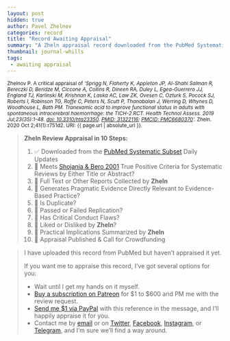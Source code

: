 ```yaml
---
layout: post
hidden: true
author: Pavel Zhelnov
categories: record
title: "Record Awaiting Appraisal"
summary: "A Zheln appraisal record downloaded from the PubMed Systematic Subset daily updates."
thumbnail: journal-whills
tags:
 - awaiting appraisal
---
```


<small id="citation">Zhelnov P. A critical appraisal of _‘Sprigg N, Flaherty K, Appleton JP, Al-Shahi Salman R, Bereczki D, Beridze M, Ciccone A, Collins R, Dineen RA, Duley L, Egea-Guerrero JJ, England TJ, Karlinski M, Krishnan K, Laska AC, Law ZK, Ovesen C, Ozturk S, Pocock SJ, Roberts I, Robinson TG, Roffe C, Peters N, Scutt P, Thanabalan J, Werring D, Whynes D, Woodhouse L, Bath PM. Tranexamic acid to improve functional status in adults with spontaneous intracerebral haemorrhage: the TICH-2 RCT. Health Technol Assess. 2019 Jul;23(35):1-48. [doi: 10.3310/hta23350](https://doi.org/10.3310/hta23350). [PMID: 31322116](https://pubmed.gov/31322116); [PMCID: PMC6680370](https://ncbi.nlm.nih.gov/pmc/PMC6680370)’._ Zheln. 2020 Oct 2;41(1):r751d2. URI: {{ page.url | absolute_url }}.</small>

> **Zheln Review Appraisal in 10 Steps:**
>
> 1. ✅ Downloaded from the [PubMed Systematic Subset](https://github.com/p1m-ortho/qs-global-ortho-search-queries/blob/global-sr-query/README.md) Daily Updates
> 2. 🔄 Meets [Shojania & Bero 2001](https://www.researchgate.net/publication/11820967_Taking_Advantage_of_the_Explosion_of_Systematic_Reviews_An_Efficient_MEDLINE_Search_Strategy) True Positive Criteria for Systematic Reviews by Either Title or Abstract?
> 3. 🔄 Full Text or Other Reports Collected by **Zheln**
> 4. 🔄 Generates Pragmatic Evidence Directly Relevant to Evidence-Based Practice?
> 5. 🔄 Is Duplicate?
> 6. 🔄 Passed or Failed Replication?
> 7. 🔄 Has Critical Conduct Flaws?
> 8. 🔄 Liked or Disliked by **Zheln**?
> 9. 🔄 Practical Implications Summarized by **Zheln**
> 10. 🔄 Appraisal Published & Call for Crowdfunding

> I have uploaded this record from PubMed but haven’t appraised it yet.
>
> If you want me to appraise this record, I’ve got several options for you:
> * Wait until I get my hands on it myself.
> * [Buy a subscription on Patreon](https://patreon.com/zheln) for $1 to $600 and PM me with the review request.
> * [Send me $1 via PayPal](https://paypal.me/pjelnov) with this reference in the message, and I’ll happily appraise it for you.
> * Contact me by [email](mailto:pavel@zheln.com) or on [Twitter](https://twitter.com/drzhelnov), [Facebook](https://facebook.com/drzhelnov), [Instagram](https://instagram.com/igzheln), or [Telegram](https://t.me/drzhelnov), and I’m sure we’ll find a way around.
